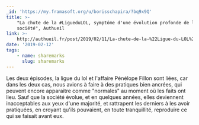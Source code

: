 ```yaml
---
_id: 'https://my.framasoft.org/u/borisschapira/?bq9x9Q'
title: >-
    "La chute de la #LigueduLOL, symptôme d'une évolution profonde de la
    société", Authueil
link: >-
    http://authueil.fr/post/2019/02/11/La-chute-de-la-%22Ligue-du-LOL%22%2C-sympt%C3%B4me-d-une-%C3%A9volution-profonde-de-la-soci%C3%A9t%C3%A9
date: '2019-02-12'
tags:
    - name: sharemarks
      slug: sharemarks
---
```


<div class="markdown"><p>Les deux épisodes, la ligue du lol et l'affaire Pénélope Fillon sont liées, car dans les deux cas, nous avions à faire à des pratiques bien ancrées, qui peuvent encore apparaitre comme &quot;normales&quot; au moment où les faits ont lieu. Sauf que la société évolue, et en quelques années, elles deviennent inacceptables aux yeux d'une majorité, et rattrapent les derniers à les avoir pratiquées, en croyant qu'ils pouvaient, en toute tranquillité, reproduire ce qui se faisait avant eux.
</p></div>
